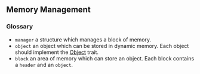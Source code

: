 ## Memory Management

### Glossary

- `manager` a structure which manages a block of memory.
- `object` an object which can be stored in dynamic memory. Each object should implement the [Object](./object.rs#L10) trait.
- `block` an area of memory which can store an object. Each block contains a `header` and an `object`.